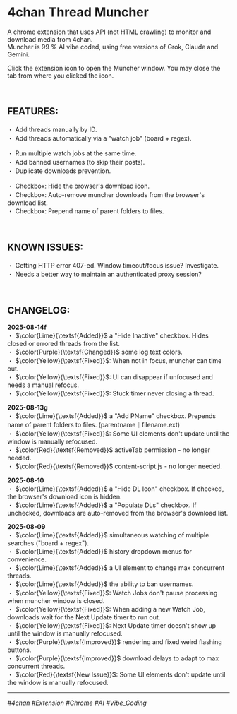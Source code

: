 # 4chan Thread Muncher
A chrome extension that uses API (not HTML crawling) to monitor and download media from 4chan.  
Muncher is 99 % AI vibe coded, using free versions of Grok, Claude and Gemini.

Click the extension icon to open the Muncher window. You may close the tab from where you clicked the icon.  

<br>

## FEATURES: 
・ Add threads manually by ID.  
・ Add threads automatically via a "watch job" (board + regex).  

・ Run multiple watch jobs at the same time.  
・ Add banned usernames (to skip their posts).  
・ Duplicate downloads prevention.  

・ Checkbox: Hide the browser's download icon.  
・ Checkbox: Auto-remove muncher downloads from the browser's download list.  
・ Checkbox: Prepend name of parent folders to files.  

<br>

## KNOWN ISSUES:
・ Getting HTTP error 407-ed. Window timeout/focus issue? Investigate.  
      ・ Needs a better way to maintain an authenticated proxy session?

<br>

## CHANGELOG:
**2025-08-14f**  
・ $\color{Lime}{\textsf{Added}}$ a "Hide Inactive" checkbox. Hides closed or errored threads from the list.  
・ $\color{Purple}{\textsf{Changed}}$ some log text colors.  
・ $\color{Yellow}{\textsf{Fixed}}$: When not in focus, muncher can time out.  
・ $\color{Yellow}{\textsf{Fixed}}$: UI can disappear if unfocused and needs a manual refocus.  
・ $\color{Yellow}{\textsf{Fixed}}$: Stuck timer never closing a thread.  

**2025-08-13g**  
・ $\color{Lime}{\textsf{Added}}$ a "Add PName" checkbox. Prepends name of parent folders to files. (parentname｜filename.ext)  
・ $\color{Yellow}{\textsf{Fixed}}$: Some UI elements don't update until the window is manually refocused.  
・ $\color{Red}{\textsf{Removed}}$ activeTab permission - no longer needed.  
・ $\color{Red}{\textsf{Removed}}$ content-script.js - no longer needed.  

**2025-08-10**  
・ $\color{Lime}{\textsf{Added}}$ a "Hide DL Icon" checkbox. If checked, the browser's download icon is hidden.  
・ $\color{Lime}{\textsf{Added}}$ a "Populate DLs" checkbox. If unchecked, downloads are auto-removed from the browser's download list.  

**2025-08-09**  
・ $\color{Lime}{\textsf{Added}}$ simultaneous watching of multiple searches ("board + regex").  
・ $\color{Lime}{\textsf{Added}}$ history dropdown menus for convenience.  
・ $\color{Lime}{\textsf{Added}}$ a UI element to change max concurrent threads.  
・ $\color{Lime}{\textsf{Added}}$ the ability to ban usernames.  
・ $\color{Yellow}{\textsf{Fixed}}$:  Watch Jobs don't pause processing when muncher window is closed.  
・ $\color{Yellow}{\textsf{Fixed}}$: When adding a new Watch Job, downloads wait for the Next Update timer to run out.  
・ $\color{Yellow}{\textsf{Fixed}}$: Next Update timer doesn't show up until the window is manually refocused.  
・ $\color{Purple}{\textsf{Improved}}$ rendering and fixed weird flashing buttons.  
・ $\color{Purple}{\textsf{Improved}}$ download delays to adapt to max concurrent threads.  
・ $\color{Red}{\textsf{New Issue}}$: Some UI elements don't update until the window is manually refocused.  

---
*#4chan #Extension #Chrome #AI #Vibe_Coding*





